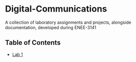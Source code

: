 # Digital-Communications

A collection of laboratory assignments and projects, alongside documentation, developed during ENEE-3141

## Table of Contents
- [Lab 1](../../L1_AM_RECEIVER)
